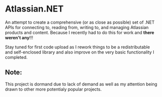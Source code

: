 # Atlassian.NET

An attempt to create a comprehensive (or as close as possible) set of .NET APIs for connecting to, reading from, writing to, and managing Atlassian products and content.  Because I recently had to do this for work and **there weren't any**!!!

Stay tuned for first code upload as I rework things to be a redistributable and self-enclosed library and also improve on the very basic functionality I completed.

## Note:
This project is dormand due to lack of demand as well as my attention being drawn to other more potentialy popular projects.
